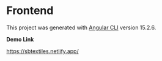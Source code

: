 # Frontend

This project was generated with [Angular CLI](https://github.com/angular/angular-cli) version 15.2.6.

**Demo Link**

https://sbtextiles.netlify.app/
